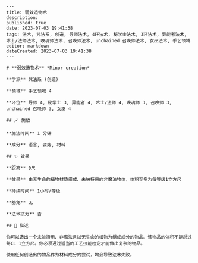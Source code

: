 
    ---
    title: 弱效造物术
    description: 
    published: true
    date: 2023-07-03 19:41:38
    tags: 法术, 咒法系, 创造, 导师法术, 4环法术, 秘学士法术, 3环法术, 异能者法术, 术士/法师法术, 唤魂师法术, 召唤师法术, unchained 召唤师法术, 女巫法术, 手艺领域
    editor: markdown
    dateCreated: 2023-07-03 19:41:38
    ---

    # **弱效造物术** *Minor creation*

    **学派** 咒法系 (创造) 

    **领域** 手艺领域 4

    **环位** 导师 4, 秘学士 3, 异能者 4, 术士/法师 4, 唤魂师 3, 召唤师 3, unchained 召唤师 3, 女巫 4

    ## 🪄 施放

    **施法时间** 1 分钟

    **成分** 语言, 姿势, 材料

    ## ✨ 效果  

    **距离** 0尺 

    **效果** 由无生命的植物材质组成、未被持用的非魔法物体，体积至多为每等级1立方尺 

    **持续时间** 1小时/等级 

    **豁免** 无

    **法术抗力** 否

    ## 📖 描述

    你可以造出一个未被持用、非魔法且以无生命的植物为组成成分的物品。该物品的体积不能超过每CL 1立方尺。你必须通过适当的工艺技能检定才能做出复杂的物品。

    使用任何创造出的物品作为材料成分的尝试，均会导致法术失败。
    